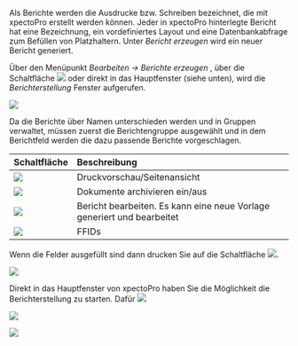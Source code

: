 Als Berichte werden die Ausdrucke bzw. Schreiben bezeichnet, die mit xpectoPro erstellt werden können. Jeder in xpectoPro hinterlegte Bericht hat eine Bezeichnung, ein vordefiniertes Layout und eine Datenbankabfrage zum Befüllen von Platzhaltern. Unter *Bericht erzeugen* wird ein neuer Bericht generiert. 

Über den Menüpunkt  *Bearbeiten → Berichte erzeugen* , über die Schaltfläche ![](http://xpecto.github.io/docs/img/img_1429027617646.png) oder direkt in das Hauptfenster (siehe unten), wird  die *Berichterstellung* Fenster aufgerufen. 

![](http://xpecto.github.io/docs/img/img_1439379073314.png)

Da die Berichte über Namen unterschieden werden und in Gruppen verwaltet, müssen zuerst die Berichtengruppe ausgewählt und in dem Berichtfeld werden die dazu passende Berichte vorgeschlagen. 

|  Schaltfläche            |    Beschreibung     |  
| ------------- |:-------------| 
|![](http://xpecto.github.io/docs/img/img_1439381184713.png)| Druckvorschau/Seitenansicht|
|![](http://xpecto.github.io/docs/img/img_1439381119609.png) |Dokumente archivieren ein/aus|
|![](http://xpecto.github.io/docs/img/img_1439381347699.png)  |Bericht bearbeiten. Es kann eine neue Vorlage generiert und bearbeitet|
|![](http://xpecto.github.io/docs/img/img_1439381384906.png)|FFIDs|

Wenn die Felder ausgefüllt sind dann drucken Sie auf die Schaltfläche ![](http://xpecto.github.io/docs/img/img_1435072419471.png). 

![](http://xpecto.github.io/docs/img/img_1439387007944.png)

Direkt in das Hauptfenster von xpectoPro haben Sie die Möglichkeit die Berichterstellung zu starten. 
Dafür 
![](http://xpecto.github.io/docs/img/img_1439387898787.png)

![](http://xpecto.github.io/docs/img/img_1439388123655.png)

![](http://xpecto.github.io/docs/img/img_1439387318023.png)